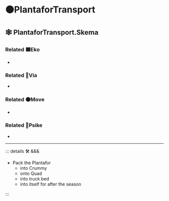 # 🟠<move>PlantaforTransport</move>

## 🕸 PlantaforTransport.Skema

### Related 🟩<eko>Eko</eko>

-

### Related 🔻<via>Via</via>

-

### Related 🟠<move>Move</move>

-

### Related 💜<psike>Psike</psike>

-

---

<!-- =================================================== -->
<!-- =================================================== -->
<!-- =================================================== -->
<!-- =================================================== -->
<!-- =================================================== -->
::: details 🛠 <dev>&&&</dev>

- Pack the Plantafor
    - into Crummy
    - onto Quad
    - into truck bed
    - into itself for after the season

:::
